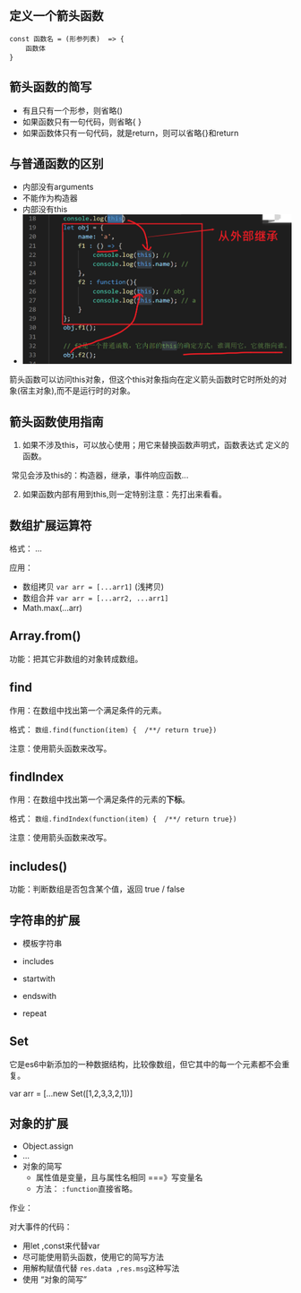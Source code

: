 ## 定义一个箭头函数

```
const 函数名 = (形参列表)  => {
    函数体
}
```

## 箭头函数的简写

- 有且只有一个形参，则省略()
- 如果函数只有一句代码，则省略{  }
- 如果函数体只有一句代码，就是return，则可以省略{}和return 

## 与普通函数的区别

- 内部没有arguments
- 不能作为构造器
- 内部没有this
- ![image-20200208101527690](asset/image-20200208101527690.png)





箭头函数可以访问this对象，但这个this对象指向在定义箭头函数时它时所处的对象(宿主对象),而不是运行时的对象。



##  箭头函数使用指南

1. 如果不涉及this，可以放心使用；用它来替换函数声明式，函数表达式 定义的函数。

​      常见会涉及this的：构造器，继承，事件响应函数...

2. 如果函数内部有用到this,则一定特别注意：先打出来看看。



## 数组扩展运算符

格式： ...

应用：

- 数组拷贝   `var arr = [...arr1]`  (浅拷贝)
- 数组合并   `var arr = [...arr2, ...arr1]`
- Math.max(...arr)



## Array.from()

功能：把其它非数组的对象转成数组。



## find

作用：在数组中找出第一个满足条件的元素。

格式： `数组.find(function(item) {  /**/ return true})`

注意：使用箭头函数来改写。

## findIndex

作用：在数组中找出第一个满足条件的元素的**下标**。

格式： `数组.findIndex(function(item) {  /**/ return true})`

注意：使用箭头函数来改写。

## includes()

功能：判断数组是否包含某个值，返回 true / false

## 字符串的扩展

- 模板字符串

- includes

- startwith

- endswith

- repeat

## Set

它是es6中新添加的一种数据结构，比较像数组，但它其中的每一个元素都不会重复。

var arr = [...new Set([1,2,3,3,2,1])]



## 对象的扩展

- Object.assign
- ...
- 对象的简写
  - 属性值是变量，且与属性名相同 ===》写变量名
  - 方法： `:function`直接省略。



作业：

对大事件的代码：

- 用let ,const来代替var
- 尽可能使用箭头函数，使用它的简写方法
- 用解构赋值代替 `res.data ,res.msg`这种写法
- 使用 “对象的简写”

